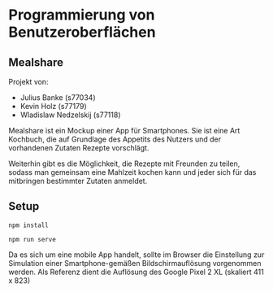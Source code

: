 # Programmierung von Benutzeroberflächen
## Mealshare

Projekt von:

 - Julius Banke (s77034)
 - Kevin Holz (s77179)
 - Wladislaw Nedzelskij (s77118)

Mealshare ist ein Mockup einer App für Smartphones.
Sie ist eine Art Kochbuch, die auf Grundlage des Appetits des Nutzers
und der vorhandenen Zutaten Rezepte vorschlägt.

Weiterhin gibt es die Möglichkeit, die Rezepte mit Freunden zu teilen,
sodass man gemeinsam eine Mahlzeit kochen kann und jeder sich für das
mitbringen bestimmter Zutaten anmeldet.

## Setup
```
npm install
```

```
npm run serve
```

Da es sich um eine mobile App handelt, sollte im Browser die Einstellung
zur Simulation einer Smartphone-gemäßen Bildschirmauflösung vorgenommen werden.
Als Referenz dient die Auflösung des Google Pixel 2 XL (skaliert 411 x 823)